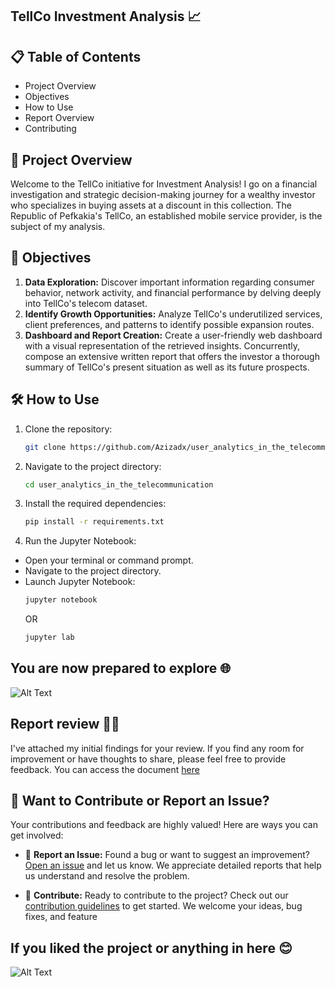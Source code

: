 ## TellCo Investment Analysis 📈

## 📋 Table of Contents
- Project Overview
- Objectives
- How to Use
- Report Overview
- Contributing

## 🚀 Project Overview
  Welcome to the TellCo initiative for Investment Analysis! I go on a financial investigation and strategic decision-making journey for a wealthy investor who specializes in buying assets at a discount in this collection. The Republic of Pefkakia's TellCo, an established mobile service provider, is the subject of my analysis.

## 🎯 Objectives
  1. **Data Exploration:** Discover important information regarding consumer behavior, network activity, and financial performance by delving deeply into TellCo's telecom dataset.
  2. **Identify Growth Opportunities:** Analyze TellCo's underutilized services, client preferences, and patterns to identify possible expansion routes.
  3. **Dashboard and Report Creation:** Create a user-friendly web dashboard with a visual representation of the retrieved insights. Concurrently, compose an extensive written report that offers the investor a thorough summary of TellCo's present situation as well as its future prospects.

## 🛠️ How to Use
1. Clone the repository:
    ```bash
    git clone https://github.com/Azizadx/user_analytics_in_the_telecommunication.git
    ```
2. Navigate to the project directory:
    ```bash
    cd user_analytics_in_the_telecommunication
    ```
 
3. Install the required dependencies:
    ```bash
    pip install -r requirements.txt
    ```
4. Run the Jupyter Notebook:

  - Open your terminal or command prompt.
  - Navigate to the project directory.
  - Launch Jupyter Notebook:
    ```bash
    jupyter notebook
    ```
    OR
    ```bash
    jupyter lab
    ```

## You are now prepared to explore 🌐
![Alt Text](https://media.giphy.com/media/laUY2MuoktHPy/giphy.gif)


## Report review 📄✨
I've attached my initial findings for your review. If you find any room for improvement or have thoughts to share, please feel free to provide feedback. You can access the document
[here](https://drive.google.com/file/d/1ON2tvN6-dV4eYmd3atFkEdZwoDjv5fvd/view?usp=sharing)

## 🙌 Want to Contribute or Report an Issue?

Your contributions and feedback are highly valued! Here are ways you can get involved:

- 🐛 **Report an Issue:** Found a bug or want to suggest an improvement? [Open an issue](../../issues/) and let us know. We appreciate detailed reports that help us understand and resolve the problem.

- 🌟 **Contribute:** Ready to contribute to the project? Check out our [contribution guidelines](CONTRIBUTING.md) to get started. We welcome your ideas, bug fixes, and feature 


## If you liked the project or anything in here 😊
![Alt Text](https://media.giphy.com/media/Od0QRnzwRBYmDU3eEO/giphy.gif)
